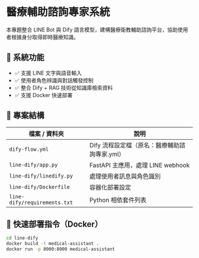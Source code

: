 # 醫療輔助諮詢專家系統

本專題整合 LINE Bot 與 Dify 語言模型，建構醫療衛教輔助諮詢平台，協助使用者根據身分取得即時醫療知識。

## 🔧 系統功能

- ✅ 支援 LINE 文字與語音輸入
- ✅ 使用者角色辨識與對話觸發控制
- ✅ 整合 Dify + RAG 技術從知識庫檢索資料
- ✅ 支援 Docker 快速部署

## 📁 專案結構

| 檔案 / 資料夾       | 說明                                   |
|---------------------|----------------------------------------|
| `dify-flow.yml`     | Dify 流程設定檔（原名：醫療輔助諮詢專家.yml）|
| `line-dify/app.py`  | FastAPI 主應用，處理 LINE webhook     |
| `line-dify/linedify.py` | 處理使用者訊息與角色識別            |
| `line-dify/Dockerfile`  | 容器化部署設定                        |
| `line-dify/requirements.txt` | Python 相依套件列表           |

## 🚀 快速部署指令（Docker）

```bash
cd line-dify
docker build -t medical-assistant .
docker run -p 8000:8000 medical-assistant

